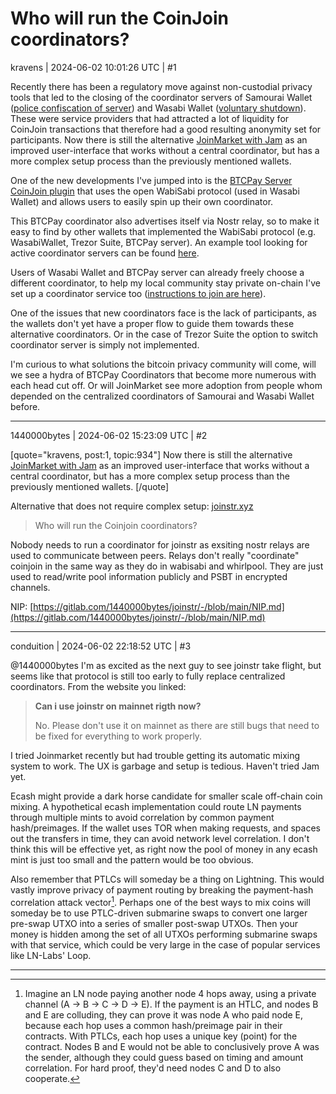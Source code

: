 # Who will run the CoinJoin coordinators?

kravens | 2024-06-02 10:01:26 UTC | #1

Recently there has been a regulatory move against non-custodial privacy tools that led to the closing of the coordinator servers of Samourai Wallet ([police confiscation of server](https://www.justice.gov/usao-sdny/pr/founders-and-ceo-cryptocurrency-mixing-service-arrested-and-charged-money-laundering)) and Wasabi Wallet ([voluntary shutdown](https://blog.wasabiwallet.io/zksnacks-is-discontinuing-its-coinjoin-coordination-service-1st-of-june/)). These were service providers that had attracted a lot of liquidity for CoinJoin transactions that therefore had a good resulting anonymity set for participants. Now there is still the alternative [JoinMarket with Jam](https://jamdocs.org/philosophy/03-joinmarket/) as an improved user-interface that works without a central coordinator, but has a more complex setup process than the previously mentioned wallets.

One of the new developments I've jumped into is the [BTCPay Server CoinJoin plugin](https://docs.btcpayserver.org/Wabisabi/#installation) that uses the open WabiSabi protocol (used in Wasabi Wallet) and allows users to easily spin up their own coordinator.

This BTCPay coordinator also advertises itself via Nostr relay, so to make it easy to find by other wallets that implemented the WabiSabi protocol (e.g. WasabiWallet, Trezor Suite, BTCPay server). An example tool looking for active coordinator servers can be found [here](https://github.com/Kukks/WasabiNostr).

Users of Wasabi Wallet and BTCPay server can already freely choose a different coordinator, to help my local community stay private on-chain I've set up a coordinator service too ([instructions to join are here](https://wasabi.kravens.nl)).

One of the issues that new coordinators face is the lack of participants, as the wallets don't yet have a proper flow to guide them towards these alternative coordinators. Or in the case of Trezor Suite the option to switch coordinator server is simply not implemented.

I'm curious to what solutions the bitcoin privacy community will come, will we see a hydra of BTCPay Coordinators that become more numerous with each head cut off. Or will JoinMarket see more adoption from people whom depended on the centralized coordinators of Samourai and Wasabi Wallet before.

-------------------------

1440000bytes | 2024-06-02 15:23:09 UTC | #2

[quote="kravens, post:1, topic:934"]
Now there is still the alternative [JoinMarket with Jam](https://jamdocs.org/philosophy/03-joinmarket/) as an improved user-interface that works without a central coordinator, but has a more complex setup process than the previously mentioned wallets.
[/quote]

Alternative that does not require complex setup: [joinstr.xyz](https://joinstr.xyz)

> Who will run the Coinjoin coordinators?

Nobody needs to run a coordinator for joinstr as exsiting nostr relays are used to communicate between peers. Relays don't really "coordinate" coinjoin in the same way as they do in wabisabi and whirlpool. They are just used to read/write pool information publicly and PSBT in encrypted channels.

NIP: [https://gitlab.com/1440000bytes/joinstr/-/blob/main/NIP.md](https://gitlab.com/1440000bytes/joinstr/-/blob/main/NIP.md)

-------------------------

conduition | 2024-06-02 22:18:52 UTC | #3

@1440000bytes I'm as excited as the next guy to see joinstr take flight, but seems like that protocol is still too early to fully replace centralized coordinators. From the website you linked:

> **Can i use joinstr on mainnet rigth now?**
> 
> No. Please don't use it on mainnet as there are still bugs that need to be fixed for everything to work properly.

I tried Joinmarket recently but had trouble getting its automatic mixing system to work. The UX is garbage and setup is tedious. Haven't tried Jam yet.

Ecash might provide a dark horse candidate for smaller scale off-chain coin mixing. A hypothetical ecash implementation could route LN payments through multiple mints to avoid correlation by common payment hash/preimages. If the wallet uses TOR when making requests, and spaces out the transfers in time, they can avoid network level correlation. I don't think this will be effective yet, as right now the pool of money in any ecash mint is just too small and the pattern would be too obvious. 

Also remember that PTLCs will someday be a thing on Lightning. This would vastly improve privacy of payment routing by breaking the payment-hash correlation attack vector[^1]. Perhaps one of the best ways to mix coins will someday be to use PTLC-driven submarine swaps to convert one larger pre-swap UTXO into a series of smaller post-swap UTXOs. Then your money is hidden among the set of all UTXOs performing submarine swaps with that service, which could be very large in the case of popular services like LN-Labs' Loop.



[^1]: Imagine an LN node paying another node 4 hops away, using a private channel (A -> B -> C -> D -> E). If the payment is an HTLC, and nodes B and E are colluding, they can prove it was node A who paid node E, because each hop uses a common hash/preimage pair in their contracts. With PTLCs, each hop uses a unique key (point) for the contract. Nodes B and E would not be able to conclusively prove A was the sender, although they could guess based on timing and amount correlation. For hard proof, they'd need nodes C and D to also cooperate.

-------------------------

